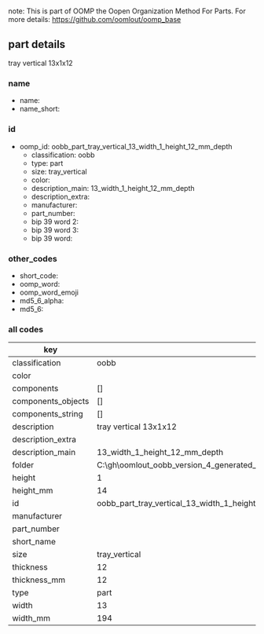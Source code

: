 #   

note: This is part of OOMP the Oopen Organization Method For Parts. For more details: https://github.com/oomlout/oomp_base

##  part details



tray vertical 13x1x12

### name
* name: 
* name_short: 
### id
* oomp_id: oobb_part_tray_vertical_13_width_1_height_12_mm_depth
  * classification: oobb
  * type: part
  * size: tray_vertical
  * color: 
  * description_main: 13_width_1_height_12_mm_depth
  * description_extra: 
  * manufacturer: 
  * part_number: 
  * bip 39 word 2: 
  * bip 39 word 3: 
  * bip 39 word: 

### other_codes
* short_code: 
* oomp_word: 
* oomp_word_emoji 
* md5_6_alpha: 
* md5_6: 









### all codes 
| key | value |  
| --- | --- |  
| classification | oobb |  
| color |  |  
| components | [] |  
| components_objects | [] |  
| components_string | [] |  
| description | tray vertical 13x1x12 |  
| description_extra |  |  
| description_main | 13_width_1_height_12_mm_depth |  
| folder | C:\gh\oomlout_oobb_version_4_generated_parts\things\oobb_part_tray_vertical_13_width_1_height_12_mm_depth |  
| height | 1 |  
| height_mm | 14 |  
| id | oobb_part_tray_vertical_13_width_1_height_12_mm_depth |  
| manufacturer |  |  
| part_number |  |  
| short_name |  |  
| size | tray_vertical |  
| thickness | 12 |  
| thickness_mm | 12 |  
| type | part |  
| width | 13 |  
| width_mm | 194 |  
